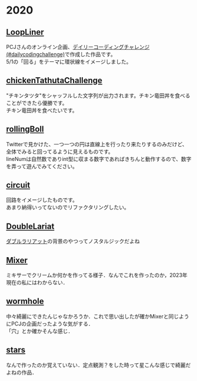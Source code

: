 # 2020

## [LoopLiner](./LoopLiner)
PCJさんのオンライン企画、[デイリーコーディングチャレンジ(#dailycodingchallenge)](https://twitter.com/PCD_Tokyo/status/1244525535599964162?s=20)で作成した作品です。  
5/1の「回る」をテーマに環状線をイメージしました。  

## [chickenTathutaChallenge](./chickenTathutaChallenge)
"チキンタツタ"をシャッフルした文字列が出力されます。チキン竜田丼を食べることができたら優勝です。  
チキン竜田丼を食べたいです。  

## [rollingBoll](./rollingBoll)
Twitterで見かけた、一つ一つの円は直線上を行ったり来たりするのみだけど、全体でみると回ってるように見えるものです。  
lineNumは自然数でありint型に収まる数字であればきちんと動作するので、数字を弄って遊んでみてください。  

## [circuit](./circuit)
回路をイメージしたものです。  
あまり納得いってないのでリファクタリングしたい。  

## [DoubleLariat](./DoubleLariat/)
[ダブルラリアット](https://www.nicovideo.jp/watch/nm6049209)の背景のやつってノスタルジックだよね

## [Mixer](./Mixer/)
ミキサーでクリームか何かを作ってる様子．なんでこれを作ったのか，2023年現在の私にはわからない．

## [wormhole](./wormhole/)
中々綺麗にできたんじゃなかろうか．これで思い出したが確かMixerと同じようにPCJの企画だったような気がする．  
「穴」とか確かそんな感じ．

## [stars](./stars/)
なんで作ったのか覚えていない．定点観測？をした時って星こんな感じで綺麗だよねの作品．